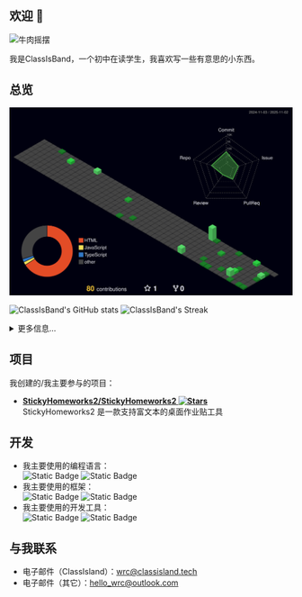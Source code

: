 ## 欢迎 👋

<img src="https://i1.hdslb.com/bfs/article/0b1903e9a6b4b433e0a3ba2211fe6961383621883.gif@640w_640h.avif"
    width="85"
    alt="牛肉摇摆"/>

我是ClassIsBand，一个初中在读学生，我喜欢写一些有意思的小东西。

## 总览

![](profile-3d-contrib/profile-night-green.svg)

![ClassIsBand's GitHub stats](https://github-readme-stats-q2zk.vercel.app/api?username=belugaQAQ&theme=dracula)
![ClassIsBand's Streak](https://github-readme-streak-stats.herokuapp.com/?user=belugaQAQ&theme=dracula&hide_border=true)

<details>
  <summary>更多信息…</summary>

![trophy](https://github-readme-stats.vercel.app/api/top-langs/?username=BelugaQAQ)
![trophy](https://github-profile-trophy.vercel.app/?username=BelugaQAQ)
</details>

## 项目

我创建的/我主要参与的项目：

- **[StickyHomeworks2/StickyHomeworks2 ![Stars](https://img.shields.io/github/stars/StickyHomeworks2/StickyHomeworks2?label=Stars)](https://github.com/StickyHomeworks2/StickyHomeworks2/)**
  <br/>
  StickyHomeworks2 是一款支持富文本的桌面作业贴工具

## 开发

- 我主要使用的编程语言：<br/>
  ![Static Badge](https://img.shields.io/badge/C%23-%23339933?style=flat-square&logo=.NET&logoColor=white)
  ![Static Badge](https://img.shields.io/badge/C++-%20?style=flat-square&logo=cplusplus&logoColor=white&color=3178C6)
- 我主要使用的框架：<br/>
  ![Static Badge](https://img.shields.io/badge/.NET-%23512bd4?style=flat-square&logo=.NET)
  ![Static Badge](https://img.shields.io/badge/Vue.js-%234FC08D?style=flat-square&logo=vue.js&logoColor=white)
- 我主要使用的开发工具：<br/>
  ![Static Badge](https://img.shields.io/badge/Visual_Studio-%23a478db?style=flat-square&logoColor=white)
  ![Static Badge](https://img.shields.io/badge/Visual_Studio_Code-%232F80ED?style=flat-square&logo=vscodium&logoColor=white)

## 与我联系

- 电子邮件（ClassIsland）：<wrc@classisland.tech>
- 电子邮件（其它）：<hello_wrc@outlook.com>

<!--
**HelloWRC/HelloWRC** is a ✨ _special_ ✨ repository because its `README.md` (this file) appears on your GitHub profile.

Here are some ideas to get you started:

- 🔭 I’m currently working on ...
- 🌱 I’m currently learning ...
- 👯 I’m looking to collaborate on ...
- 🤔 I’m looking for help with ...
- 💬 Ask me about ...
- 📫 How to reach me: ...
- 😄 Pronouns: ...
- ⚡ Fun fact: ...
-->
<!--
**belugaQAQ/belugaQAQ** is a ✨ _special_ ✨ repository because its `README.md` (this file) appears on your GitHub profile.

Here are some ideas to get you started:

- 🔭 I’m currently working on ...
- 🌱 I’m currently learning ...
- 👯 I’m looking to collaborate on ...
- 🤔 I’m looking for help with ...
- 💬 Ask me about ...
- 📫 How to reach me: ...
- 😄 Pronouns: ...
- ⚡ Fun fact: ...
-->
